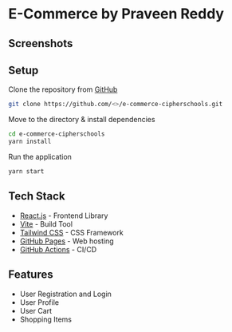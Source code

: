 # E-Commerce by Praveen Reddy

## Screenshots

## Setup

Clone the repository from [GitHub]()

```bash
git clone https://github.com/<>/e-commerce-cipherschools.git
```

Move to the directory & install dependencies

```bash
cd e-commerce-cipherschools
yarn install
```

Run the application

```bash
yarn start
```


## Tech Stack

- [React.js](https://reactjs.org/) - Frontend Library
- [Vite](https://vitejs.dev/) - Build Tool 
- [Tailwind CSS](https://tailwindcss.com/) - CSS Framework
- [GitHub Pages](https://pages.github.com/) - Web hosting
- [GitHub Actions](https://help.github.com/actions/) - CI/CD

## Features

- User Registration and Login
- User Profile
- User Cart
- Shopping Items

